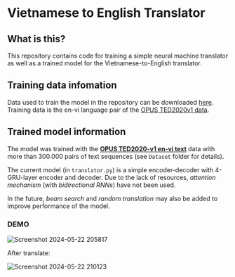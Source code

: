 # Vietnamese to English Translator

## What is this?
This repository contains code for training a simple neural machine translator as well as a trained model for the Vietnamese-to-English translator. 

## Training data infomation
Data used to train the model in the repository can be downloaded [here](https://drive.google.com/file/d/1AiUt7TuIUcVLb3M_iM99yGhJTtuhOB_x/view?usp=sharing). Training data is the en-vi language pair of the [OPUS TED2020v1 data](https://opus.nlpl.eu/TED2020-v1.php).   


## Trained model information
The model was trained with the [**OPUS TED2020-v1 en-vi text**](https://opus.nlpl.eu/TED2020-v1.php) data with more than 300.000 pairs of text sequences (see `Dataset` folder for details). 

The current model (in `translator.py`) is a simple encoder-decoder with 4-GRU-layer encoder and decoder. Due to the lack of resources, *attention mechanism* (with *bidirectional RNNs*) have not been used.  

In the future, *beam search* and *random translation* may also be added to improve performance of the model.  

### DEMO 

![Screenshot 2024-05-22 205817](https://github.com/datle1907/Translation-VietNam-to-English/assets/149254854/ecca9af0-857a-4498-b4a5-41b3922f457c)


After translate:

![Screenshot 2024-05-22 210123](https://github.com/datle1907/Translation-VietNam-to-English/assets/149254854/9e6d4d63-3a37-412b-ac17-afea830b9130)
